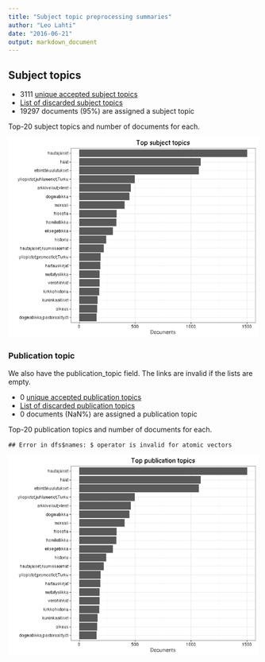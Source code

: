 ```yaml
---
title: "Subject topic preprocessing summaries"
author: "Leo Lahti"
date: "2016-06-21"
output: markdown_document
---
```


## Subject topics



  * 3111 [unique accepted subject topics](output.tables/subject_topic_accepted.csv)
  * [List of discarded subject topics](output.tables/subject_topic_discarded.csv)
  * 19297 documents (95%) are assigned a subject topic 


Top-20 subject topics and number of documents for each.

![plot of chunk summarytopics22](figure/summarytopics22-1.png)

### Publication topic

We also have the publication_topic field. The links are invalid if the lists are empty.



  * 0 [unique accepted publication topics](output.tables/publication_topic_accepted.csv)
  * [List of discarded publication topics](output.tables/publication_topic_discarded.csv)
  * 0 documents (NaN%) are assigned a publication topic 


Top-20 publication topics and number of documents for each.


```
## Error in dfs$names: $ operator is invalid for atomic vectors
```

![plot of chunk summarytopics223](figure/summarytopics223-1.png)
